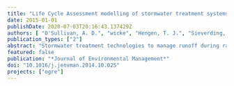 ```yaml
---
title: "Life Cycle Assessment modelling of stormwater treatment systems"
date: 2015-01-01
publishDate: 2020-07-03T20:16:43.137429Z
authors: [ "O'Sullivan, A. D.", "wicke", "Hengen, T. J.", "Sieverding, H. L.", "Stone, J. J." ]
publication_types: ["2"]
abstract: "Stormwater treatment technologies to manage runoff during rain events are primarily designed to reduce flood risks, settle suspended solids and concurrently immobilise metals and nutrients. Life Cycle Assessment (LCA) is scarcely documented for stormwater systems despite their ubiquitous imple- mentation. LCA modelling quantified the environmental impacts associated with the materials, con- struction, transport, operation and maintenance of different stormwater treatment systems. A pre- fabricated concrete vortex unit, a sub-surface sandfilter and a raingarden, all sized to treat a func- tional unit of 35 m3 of stormwater runoff per event, were evaluated. Eighteen environmental mid-point metrics and three end-point ‘damage assessment’ metrics were quantified for each system's lifecycle. Climate change (kg CO2 eq.) dominated net environmental impacts, with smaller contributions from human toxicity (kg 1,4-DB eq.), particulate matter formation (kg PM10 eq.) and fossil depletion (kg oil eq.). The concrete unit had the highest environmental impact of which 45% was attributed to its maintenance while impacts from the sandfilters and raingardens were dominated by their bulky ma- terials (57%) and transport (57%), respectively. On-site infiltrative raingardens, a component of green infrastructure (GI), had the lowest environmental impacts because they incurred lower maintenance and did not have any concrete which is high in embodied CO2. Smaller sized raingardens affording the same level of stormwater treatment had the lowest overall impacts reinforcing the principle that using fewer resources reduces environmental impacts. LCA modelling can serve as a guiding tool for practitioners making environmentally sustainable solutions for stormwater treatment."
featured: false
publication: "*Journal of Environmental Management*"
doi: "10.1016/j.jenvman.2014.10.025"
projects: ["ogre"]
---
```


